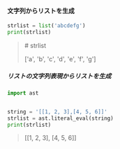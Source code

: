 #### 文字列からリストを生成

```py
strlist = list('abcdefg')
print(strlist)
```

> \# strlist
>
> ['a', 'b', 'c', 'd', 'e', 'f', 'g']

##### リストの文字列表現からリストを生成

```py
import ast


string = '[[1, 2, 3],[4, 5, 6]]'
strlist = ast.literal_eval(string)
print(strlist)
```

> [[1, 2, 3], [4, 5, 6]]
